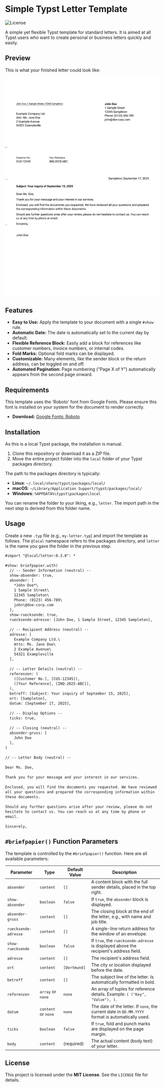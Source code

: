 # Simple Typst Letter Template

![License](https://img.shields.io/badge/License-MIT-blue.svg)

A simple yet flexible Typst template for standard letters. It is aimed at all Typst users who want to create personal or business letters quickly and easily.

## Preview

This is what your finished letter could look like:

![Preview of a letter created with the template](img/page1.png)

## Features

* **Easy to Use:** Apply the template to your document with a single `#show` rule.
* **Automatic Date:** The date is automatically set to the current day by default.
* **Flexible Reference Block:** Easily add a block for references like customer numbers, invoice numbers, or internal codes.
* **Fold Marks:** Optional fold marks can be displayed.
* **Customizable:** Many elements, like the sender block or the return address, can be toggled on and off.
* **Automated Pagination:** Page numbering ("Page X of Y") automatically appears from the second page onward.

## Requirements

This template uses the 'Roboto' font from Google Fonts. Please ensure this font is installed on your system for the document to render correctly.

* **Download:** [Google Fonts: Roboto](https://fonts\.google\.com/specimen/Roboto)


## Installation

As this is a local Typst package, the installation is manual.

1. Clone this repository or download it as a ZIP file.
2. Move the entire project folder into the `local` folder of your Typst packages directory.

The path to the packages directory is typically:
* **Linux**: `~/.local/share/typst/packages/local/`
* **macOS**: `~/Library/Application Support/typst/packages/local/`
* **Windows**: `%APPDATA%\typst\packages\local`

You can rename the folder to your liking, e.g., `letter`. The import path in the next step is derived from this folder name.

## Usage

Create a new `.typ` file (e.g., `my-letter.typ`) and import the template as follows. The `@local` namespace refers to the packages directory, and `letter` is the name you gave the folder in the previous step.

```typst
#import "@local/letter:0.3.0": *

#show: briefpapier.with(
  // -- Sender Information (neutral) --
  show-absender: true,
  absender: [
    *John Doe*\
    1 Sample Street\
    12345 Sampleton\
    Phone: (0123) 456-789\
    john\@doe-corp.com
  ],
  show-ruecksende: true,
  ruecksende-adresse: [John Doe, 1 Sample Street, 12345 Sampleton],
  
  // -- Recipient Address (neutral) --
  adresse: [
    Example Company Ltd.\
    Attn: Ms. Jane Doe\
    2 Example Avenue\
    54321 Exampleville
  ],

  // -- Letter Details (neutral) --
  referenzen: (
    ([Customer No.], [CUS-12345]),
    ([Your Reference], [INQ-2025-ABC]),
  ),
  betreff: [Subject: Your inquiry of September 15, 2025],
  ort: [Sampleton],
  datum: [September 17, 2025],

  // -- Display Options --
  ticks: true,

  // -- Closing (neutral) --
  absender-gruss: [
    John Doe
  ],
)

// -- Letter Body (neutral) --

Dear Ms. Doe,

Thank you for your message and your interest in our services.

Enclosed, you will find the documents you requested. We have reviewed all your questions and prepared the corresponding information within these documents.

Should any further questions arise after your review, please do not hesitate to contact us. You can reach us at any time by phone or email.

Sincerely,
```

## `#briefpapier()` Function Parameters

The template is controlled by the `#briefpapier()` function. Here are all available parameters:

| Parameter             | Type               | Default Value                              | Description                                                                                             |
| ----------------------- | -------------------- | ---------------------------------------- | ------------------------------------------------------------------------------------------------------------ |
| `absender`            | `content`          | `[]`                                       | A content block with the full sender details, placed in the top right.                                  |
| `show-absender`       | `boolean`          | `false`                                    | If `true`, the `absender` block is displayed.                                                           |
| `absender-gruss`      | `content`          | `[]`                                       | The closing block at the end of the letter, e.g., with name and job title.                              |
| `ruecksende-adresse`  | `content`          | `[]`                                       | A single-line return address for the window of an envelope.                                             |
| `show-ruecksende`     | `boolean`          | `false`                                    | If `true`, the `ruecksende-adresse` is displayed above the recipient's address field.                   |
| `adresse`             | `content`          | `[]`                                       | The recipient's address field.                                                                          |
| `ort`                 | `content`          | `[Dortmund]`                               | The city or location displayed before the date.                                                         |
| `betreff`             | `content`          | `[]`                                       | The subject line of the letter. Is automatically formatted in bold.                                     |
| `referenzen`          | `array` or `none`  | `none`                                     | An array of tuples for reference details. Example: `( ("Key", "Value"), )`.                             |
| `datum`               | `content` or `none`| `none`                                     | The date of the letter. If `none`, the current date in `DD.MM.YYYY` format is automatically used.       |
| `ticks`               | `boolean`          | `false`                                    | If `true`, fold and punch marks are displayed on the page margin.                                       |
| `body`                | `content`          | (required)                                 | The actual content (body text) of your letter.                                                          |

## License

This project is licensed under the **MIT License**. See the `LICENSE` file for details.